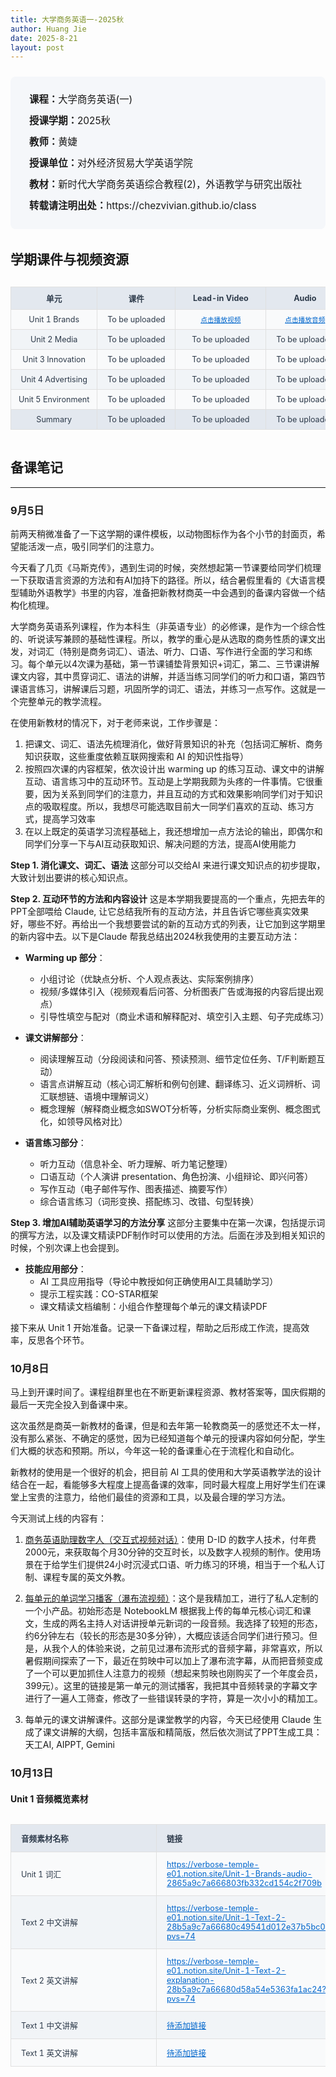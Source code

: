 ```yaml
---
title: 大学商务英语一-2025秋
author: Huang Jie
date: 2025-8-21
layout: post
---
```


<!-- 课程简介区块 -->
<div style="background:#f5f7fa; border-radius:8px; padding:20px 30px; margin:24px 0 32px 0; font-size:1.1em; line-height:2.2;">
<strong>课程：</strong>大学商务英语(一)<br>
<strong>授课学期：</strong>2025秋<br>
<strong>教师：</strong>黄婕<br>
<strong>授课单位：</strong>对外经济贸易大学英语学院<br>
<strong>教材：</strong>新时代大学商务英语综合教程(2)，外语教学与研究出版社<br>
<strong>转载请注明出处：</strong>https://chezvivian.github.io/class
</div>

<!-- 课件与精读表格 -->
## 学期课件与视频资源

<div style="overflow-x: auto; margin-bottom: 32px;">
<table style="width:100%; min-width: 600px; border-collapse:collapse; text-align:center; font-size:0.9em; background:#fff;">
  <tr style="background:#e3e8ef; color:#2d3a4a;">
    <th style="border:1px solid #e0e0e0; padding:8px 12px; min-width:80px;">单元</th>
    <th style="border:1px solid #e0e0e0; padding:8px 12px; min-width:100px;">课件</th>
    <th style="border:1px solid #e0e0e0; padding:8px 12px; min-width:120px;">Lead-in Video</th>
    <th style="border:1px solid #e0e0e0; padding:8px 12px; min-width:100px;">Audio</th>
  </tr>
  <tr style="background:#f9fafb; color:#2d3a4a;">
    <td style="border:1px solid #e0e0e0; padding:8px 12px;">Unit 1 Brands</td>
    <td style="border:1px solid #e0e0e0; padding:8px 12px;">To be uploaded</td>
    <td style="border:1px solid #e0e0e0; padding:8px 12px;"><a href="https://verbose-temple-e01.notion.site/Unit-1-Brands-video-2865a9c7a6668003aa31e25ae2882590?pvs=73" target="_blank" style="color:#0066cc; text-decoration:underline; font-size:0.85em;">点击播放视频</a></td>
    <td style="border:1px solid #e0e0e0; padding:8px 12px;"><a href="https://verbose-temple-e01.notion.site/Unit-1-Brands-audio-2865a9c7a666803fb332cd154c2f709b?pvs=74" target="_blank" style="color:#0066cc; text-decoration:underline; font-size:0.85em;">点击播放音频</a></td>
  </tr>
  <tr style="background:#f1f4f7; color:#2d3a4a;">
    <td style="border:1px solid #e0e0e0; padding:8px 12px;">Unit 2 Media</td>
    <td style="border:1px solid #e0e0e0; padding:8px 12px;">To be uploaded</td>
    <td style="border:1px solid #e0e0e0; padding:8px 12px;">To be uploaded</td>
    <td style="border:1px solid #e0e0e0; padding:8px 12px;">To be uploaded</td>
  </tr>
  <tr style="background:#f9fafb; color:#2d3a4a;">
    <td style="border:1px solid #e0e0e0; padding:8px 12px;">Unit 3 Innovation</td>
    <td style="border:1px solid #e0e0e0; padding:8px 12px;">To be uploaded</td>
    <td style="border:1px solid #e0e0e0; padding:8px 12px;">To be uploaded</td>
    <td style="border:1px solid #e0e0e0; padding:8px 12px;">To be uploaded</td>
  </tr>
  <tr style="background:#f1f4f7; color:#2d3a4a;">
    <td style="border:1px solid #e0e0e0; padding:8px 12px;">Unit 4 Advertising</td>
    <td style="border:1px solid #e0e0e0; padding:8px 12px;">To be uploaded</td>
    <td style="border:1px solid #e0e0e0; padding:8px 12px;">To be uploaded</td>
    <td style="border:1px solid #e0e0e0; padding:8px 12px;">To be uploaded</td>
  </tr>
  <tr style="background:#f9fafb; color:#2d3a4a;">
    <td style="border:1px solid #e0e0e0; padding:8px 12px;">Unit 5 Environment</td>
    <td style="border:1px solid #e0e0e0; padding:8px 12px;">To be uploaded</td>
    <td style="border:1px solid #e0e0e0; padding:8px 12px;">To be uploaded</td>
    <td style="border:1px solid #e0e0e0; padding:8px 12px;">To be uploaded</td>
  </tr>
  <tr style="background:#e3e8ef; color:#2d3a4a;">
    <td style="border:1px solid #e0e0e0; padding:8px 12px;">Summary</td>
    <td style="border:1px solid #e0e0e0; padding:8px 12px;">To be uploaded</td>
    <td style="border:1px solid #e0e0e0; padding:8px 12px;">To be uploaded</td>
    <td style="border:1px solid #e0e0e0; padding:8px 12px;">To be uploaded</td>
  </tr>
</table>
</div>

<!-- 结课感想美化区块 -->
## 备课笔记
---

### 9月5日

前两天稍微准备了一下这学期的课件模板，以动物图标作为各个小节的封面页，希望能活泼一点，吸引同学们的注意力。

今天看了几页《马斯克传》，遇到生词的时候，突然想起第一节课要给同学们梳理一下获取语言资源的方法和有AI加持下的路径。所以，结合暑假里看的《大语言模型辅助外语教学》书里的内容，准备把新教材商英一中会遇到的备课内容做一个结构化梳理。

大学商务英语系列课程，作为本科生（非英语专业）的必修课，是作为一个综合性的、听说读写兼顾的基础性课程。所以，教学的重心是从选取的商务性质的课文出发，对词汇（特别是商务词汇）、语法、听力、口语、写作进行全面的学习和练习。每个单元以4次课为基础，第一节课铺垫背景知识+词汇，第二、三节课讲解课文内容，其中贯穿词汇、语法的讲解，并适当练习同学们的听力和口语，第四节课语言练习，讲解课后习题，巩固所学的词汇、语法，并练习一点写作。这就是一个完整单元的教学流程。

在使用新教材的情况下，对于老师来说，工作步骤是：
1. 把课文、词汇、语法先梳理消化，做好背景知识的补充（包括词汇解析、商务知识获取，这些重度依赖互联网搜索和 AI 的知识性指导）
2. 按照四次课的内容框架，依次设计出 warming up 的练习互动、课文中的讲解互动、语言练习中的互动环节。互动是上学期我颇为头疼的一件事情。它很重要，因为关系到同学们的注意力，并且互动的方式和效果影响同学们对于知识点的吸取程度。所以，我想尽可能选取目前大一同学们喜欢的互动、练习方式，提高学习效率
3. 在以上既定的英语学习流程基础上，我还想增加一点方法论的输出，即偶尔和同学们分享一下与AI互动获取知识、解决问题的方法，提高AI使用能力

**Step 1. 消化课文、词汇、语法**
这部分可以交给AI 来进行课文知识点的初步提取，大致计划出要讲的核心知识点。

**Step 2. 互动环节的方法和内容设计**
这是本学期我要提高的一个重点，先把去年的PPT全部喂给 Claude, 让它总结我所有的互动方法，并且告诉它哪些真实效果好，哪些不好。再给出一个我想要尝试的新的互动方式的列表，让它加到这学期里的新内容中去。以下是Claude 帮我总结出2024秋我使用的主要互动方法：

- **Warming up 部分**：
  - 小组讨论（优缺点分析、个人观点表达、实际案例排序）
  - 视频/多媒体引入（视频观看后问答、分析图表广告或海报的内容后提出观点）
  - 引导性填空与配对（商业术语和解释配对、填空引入主题、句子完成练习）

- **课文讲解部分**：
  - 阅读理解互动（分段阅读和问答、预读预测、细节定位任务、T/F判断题互动）
  - 语言点讲解互动（核心词汇解析和例句创建、翻译练习、近义词辨析、词汇联想链、语境中理解词义）
  - 概念理解（解释商业概念如SWOT分析等，分析实际商业案例、概念图式化，如领导风格对比）

- **语言练习部分**：
  - 听力互动（信息补全、听力理解、听力笔记整理）
  - 口语互动（个人演讲 presentation、角色扮演、小组辩论、即兴问答）
  - 写作互动（电子邮件写作、图表描述、摘要写作）
  - 综合语言练习（词形变换、搭配练习、改错、句型转换）

**Step 3. 增加AI辅助英语学习的方法分享**
这部分主要集中在第一次课，包括提示词的撰写方法，以及课文精读PDF制作时可以使用的方法。后面在涉及到相关知识的时候，个别次课上也会提到。

- **技能应用部分**：
  - AI 工具应用指导（导论中教授如何正确使用AI工具辅助学习）
  - 提示工程实践：CO-STAR框架
  - 课文精读文档编制：小组合作整理每个单元的课文精读PDF

接下来从 Unit 1 开始准备。记录一下备课过程，帮助之后形成工作流，提高效率，反思各个环节。


### 10月8日 

马上到开课时间了。课程组群里也在不断更新课程资源、教材答案等，国庆假期的最后一天完全投入到备课中来。

这次虽然是商英一新教材的备课，但是和去年第一轮教商英一的感觉还不太一样，没有那么紧张、不确定的感觉，因为已经知道每个单元的授课内容如何分配，学生们大概的状态和预期。所以，今年这一轮的备课重心在于流程化和自动化。

新教材的使用是一个很好的机会，把目前 AI 工具的使用和大学英语教学法的设计结合在一起，看能够多大程度上提高备课的效率，同时最大程度上用好学生们在课堂上宝贵的注意力，给他们最佳的资源和工具，以及最合理的学习方法。

今天测试上线的内容有：

1. <a href="https://studio.d-id.com/agents/share?id=agt_AARr0Q-v&utm_source=copy&key=WVhWMGFEQjhOamd4WVRBeFltRXlaR05oTVRjMU5EZGtabVl4TkRjMU9saHZhV0ZZYm1acGRrdDVORFJLUkZaU1JVUmpZdz09" target="_blank">商务英语助理数字人（交互式视频对话）</a>：使用 D-ID 的数字人技术，付年费2000元，来获取每个月30分钟的交互时长，以及数字人视频的制作。使用场景在于给学生们提供24小时沉浸式口语、听力练习的环境，相当于一个私人订制、课程专属的英文外教。

2. <a href="https://verbose-temple-e01.notion.site/Unit-1-Brands-video-2865a9c7a6668003aa31e25ae2882590?pvs=73" target="_blank">每单元的单词学习播客（瀑布流视频）</a>：这个是我精加工，进行了私人定制的一个小产品。初始形态是 NotebookLM 根据我上传的每单元核心词汇和课文，生成的两名主持人对话讲授单元新词的一段音频。我选择了较短的形态，约6分钟左右（较长的形态是30多分钟），大概应该适合同学们进行预习。但是，从我个人的体验来说，之前见过瀑布流形式的音频字幕，非常喜欢，所以暑假期间探索了一下，最近在剪映中可以加上了瀑布流字幕，从而把音频变成了一个可以更加抓住人注意力的视频（想起来剪映也刚购买了一个年度会员，399元）。这里的链接是第一单元的测试播客，我把其中音频转录的字幕文字进行了一遍人工筛查，修改了一些错误转录的字符，算是一次小小的精加工。

3. 每单元的课文讲解课件。这部分是课堂教学的内容，今天已经使用 Claude 生成了课文讲解的大纲，包括丰富版和精简版，然后依次测试了PPT生成工具：天工AI, AIPPT, Gemini

### 10月13日

#### Unit 1 音频概览素材

<div style="overflow-x: auto; margin-bottom: 32px;">
<table style="width:100%; min-width: 400px; border-collapse:collapse; text-align:left; font-size:0.9em; background:#fff;">
  <tr style="background:#e3e8ef; color:#2d3a4a;">
    <th style="border:1px solid #e0e0e0; padding:12px 16px; min-width:200px;">音频素材名称</th>
    <th style="border:1px solid #e0e0e0; padding:12px 16px; min-width:200px;">链接</th>
  </tr>
  <tr style="background:#f9fafb; color:#2d3a4a;">
    <td style="border:1px solid #e0e0e0; padding:12px 16px;">Unit 1 词汇</td>
    <td style="border:1px solid #e0e0e0; padding:12px 16px;"><a href="#" target="_blank" style="color:#0066cc; text-decoration:underline;">https://verbose-temple-e01.notion.site/Unit-1-Brands-audio-2865a9c7a666803fb332cd154c2f709b</a></td>
  </tr>
  <tr style="background:#f1f4f7; color:#2d3a4a;">
    <td style="border:1px solid #e0e0e0; padding:12px 16px;">Text 2 中文讲解</td>
    <td style="border:1px solid #e0e0e0; padding:12px 16px;"><a href="#" target="_blank" style="color:#0066cc; text-decoration:underline;">https://verbose-temple-e01.notion.site/Unit-1-Text-2-28b5a9c7a66680c49541d012e37b5bc0?pvs=74</a></td>
  </tr>
  <tr style="background:#f9fafb; color:#2d3a4a;">
    <td style="border:1px solid #e0e0e0; padding:12px 16px;">Text 2 英文讲解</td>
    <td style="border:1px solid #e0e0e0; padding:12px 16px;"><a href="#" target="_blank" style="color:#0066cc; text-decoration:underline;">https://verbose-temple-e01.notion.site/Unit-1-Text-2-explanation-28b5a9c7a66680d58a54e5363fa1ac24?pvs=74</a></td>
  </tr>
  <tr style="background:#f1f4f7; color:#2d3a4a;">
    <td style="border:1px solid #e0e0e0; padding:12px 16px;">Text 1 中文讲解</td>
    <td style="border:1px solid #e0e0e0; padding:12px 16px;"><a href="#" target="_blank" style="color:#0066cc; text-decoration:underline;">待添加链接</a></td>
  </tr>
  <tr style="background:#f9fafb; color:#2d3a4a;">
    <td style="border:1px solid #e0e0e0; padding:12px 16px;">Text 1 英文讲解</td>
    <td style="border:1px solid #e0e0e0; padding:12px 16px;"><a href="#" target="_blank" style="color:#0066cc; text-decoration:underline;">待添加链接</a></td>
  </tr>
</table>
</div>

